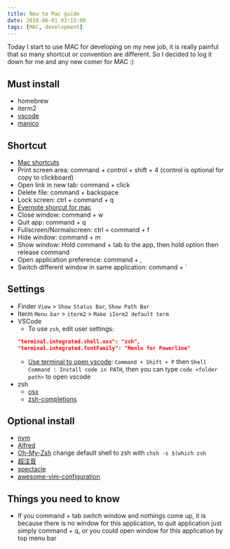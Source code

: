 ```yaml
---
title: New to Mac guide
date: 2018-06-01 03:15:00
tags: [MAC, development]
---
```


Today I start to use MAC for developing on my new job, it is really painful that so many shortcut or convention are different.
So I decided to log it down for me and any new comer for MAC :)

## Must install

* homebrew
* iterm2
* [vscode](https://code.visualstudio.com/Download)
* [manico](https://itunes.apple.com/cn/app/manico/id724472954?mt=12)

## Shortcut

* [Mac shortcuts](https://support.apple.com/en-us/ht201236)
* Print screen area: command + control + shift + 4 (control is optional for copy to clickboard)
* Open link in new tab: command + click
* Delete file: command + backspace
* Lock screen: ctrl + command + q
* [Evernote shorcut for mac](https://help.evernote.com/hc/en-us/articles/208313358-Keyboard-shortcuts-in-Evernote-for-Mac)
* Close window: command + w
* Quit app: command + q
* Fullscreen/Normalscreen: ctrl + command + f
* Hide window: command + m
* Show window: Hold command + tab to the app, then hold option then release command
* Open application preference: command + ,
* Switch different window in same application: command + `

## Settings

* Finder
    `View` > `Show Status Bar`, `Show Path Bar`
* Iterm
    `Menu bar` > `iterm2` > `Make iIerm2 default term`
* VSCode
    * To use `zsh`, edit user settings:
    ```json
    "terminal.integrated.shell.osx": "zsh",
    "terminal.integrated.fontFamily": "Menlo for Powerline"
    ```
    * [Use terminal to open vscode](https://stackoverflow.com/questions/30065227/run-open-vscode-from-mac-terminal):
    `Command + Shift + P` then `Shell Command : Install code in PATH`, then you can type `code <folder path>` to open vscode
* zsh
    * [osx](https://github.com/robbyrussell/oh-my-zsh/tree/master/plugins/osx)
    * [zsh-completions](https://github.com/zsh-users/zsh-completions)

## Optional install

* [nvm](https://github.com/creationix/nvm)
* [Alfred](https://www.alfredapp.com/)
* [Oh-My-Zsh](https://github.com/robbyrussell/oh-my-zsh)
    change default shell to zsh with `chsh -s $(which zsh`
* [超注音](https://applealmond.com/posts/27387)
* [spectacle](https://www.spectacleapp.com/)
* [awesome-vim-configuration](https://github.com/amix/vimrc)

## Things you need to know

* If you command + tab switch window and nothings come up, it is because there is no window for this application, to quit application just simply command + q, or you could open window for this application by top menu bar